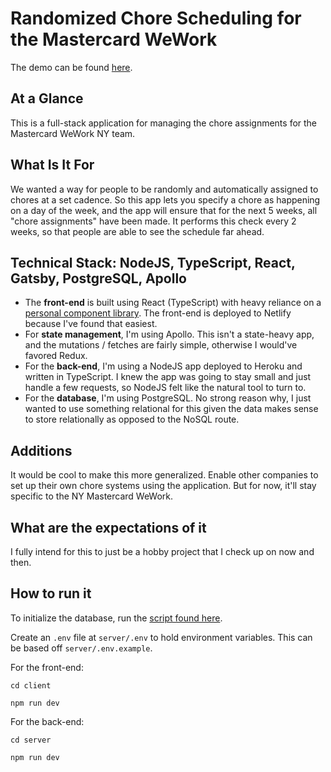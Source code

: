 # Randomized Chore Scheduling for the Mastercard WeWork

The demo can be found [here](https://fervent-saha-b4b2b7.netlify.com/).

## At a Glance

This is a full-stack application for managing the chore assignments for the Mastercard WeWork NY team.

## What Is It For

We wanted a way for people to be randomly and automatically assigned to chores at a set cadence. So this app lets you specify a chore as happening on a day of the week, and the app will ensure that for the next 5 weeks, all "chore assignments" have been made. It performs this check every 2 weeks, so that people are able to see the schedule far ahead.

## Technical Stack: NodeJS, TypeScript, React, Gatsby, PostgreSQL, Apollo

- The **front-end** is built using React (TypeScript) with heavy reliance on a [personal component library](https://github.com/nickjmorrow/react-component-library). The front-end is deployed to Netlify because I've found that easiest.
- For **state management**, I'm using Apollo. This isn't a state-heavy app, and the mutations / fetches are fairly simple, otherwise I would've favored Redux.
- For the **back-end**, I'm using a NodeJS app deployed to Heroku and written in TypeScript. I knew the app was going to stay small and just handle a few requests, so NodeJS felt like the natural tool to turn to.
- For the **database**, I'm using PostgreSQL. No strong reason why, I just wanted to use something relational for this given the data makes sense to store relationally as opposed to the NoSQL route.

## Additions

It would be cool to make this more generalized. Enable other companies to set up their own chore systems using the application. But for now, it'll stay specific to the NY Mastercard WeWork.

## What are the expectations of it

I fully intend for this to just be a hobby project that I check up on now and then.

## How to run it

To initialize the database, run the [script found here](https://github.com/nickjmorrow/wework-scheduler/blob/master/server/src/infrastructure/database/initialize_data_model.sql).

Create an `.env` file at `server/.env` to hold environment variables. This can be based off `server/.env.example`.

For the front-end:

```
cd client

npm run dev
```

For the back-end:

```
cd server

npm run dev
```
